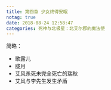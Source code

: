 ```yaml
---
title: 第四章 少女终得安眠
notag: true
date: 2018-08-24 12:58:47
categories: 死神与北极星：北艾尔郡的魔法使
---
```

简略：
 - 歌露儿
 - 胧月
 - 艾风杀死未完全死亡的瑞秋
 - 艾风与李先生发生矛盾